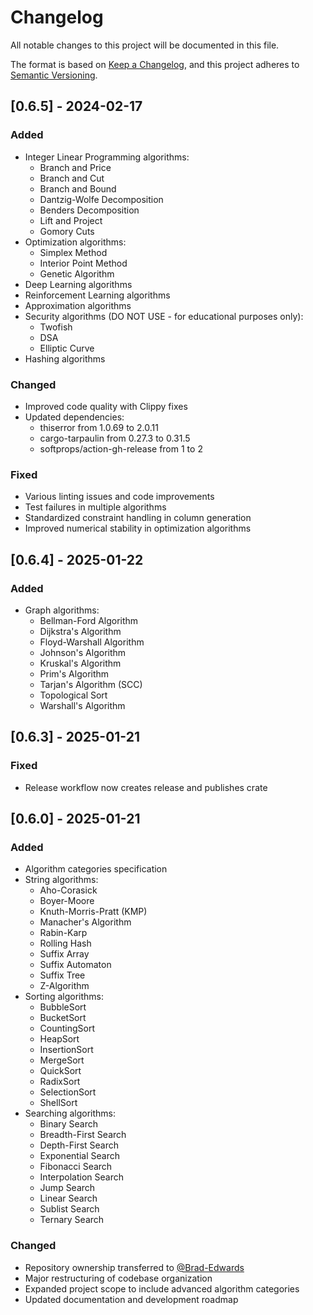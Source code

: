 # Changelog

All notable changes to this project will be documented in this file.

The format is based on [Keep a Changelog](https://keepachangelog.com/en/1.0.0/),
and this project adheres to [Semantic Versioning](https://semver.org/spec/v2.0.0.html).

## [0.6.5] - 2024-02-17

### Added

- Integer Linear Programming algorithms:
  - Branch and Price
  - Branch and Cut
  - Branch and Bound
  - Dantzig-Wolfe Decomposition
  - Benders Decomposition
  - Lift and Project
  - Gomory Cuts
- Optimization algorithms:
  - Simplex Method
  - Interior Point Method
  - Genetic Algorithm
- Deep Learning algorithms
- Reinforcement Learning algorithms
- Approximation algorithms
- Security algorithms (DO NOT USE - for educational purposes only):
  - Twofish
  - DSA
  - Elliptic Curve
- Hashing algorithms

### Changed

- Improved code quality with Clippy fixes
- Updated dependencies:
  - thiserror from 1.0.69 to 2.0.11
  - cargo-tarpaulin from 0.27.3 to 0.31.5
  - softprops/action-gh-release from 1 to 2

### Fixed

- Various linting issues and code improvements
- Test failures in multiple algorithms
- Standardized constraint handling in column generation
- Improved numerical stability in optimization algorithms

## [0.6.4] - 2025-01-22

### Added

- Graph algorithms:
  - Bellman-Ford Algorithm
  - Dijkstra's Algorithm
  - Floyd-Warshall Algorithm
  - Johnson's Algorithm
  - Kruskal's Algorithm
  - Prim's Algorithm
  - Tarjan's Algorithm (SCC)
  - Topological Sort
  - Warshall's Algorithm

## [0.6.3] - 2025-01-21

### Fixed

- Release workflow now creates release and publishes crate

## [0.6.0] - 2025-01-21

### Added

- Algorithm categories specification
- String algorithms:
  - Aho-Corasick
  - Boyer-Moore
  - Knuth-Morris-Pratt (KMP)
  - Manacher's Algorithm
  - Rabin-Karp
  - Rolling Hash
  - Suffix Array
  - Suffix Automaton
  - Suffix Tree
  - Z-Algorithm
- Sorting algorithms:
  - BubbleSort
  - BucketSort
  - CountingSort
  - HeapSort
  - InsertionSort
  - MergeSort
  - QuickSort
  - RadixSort
  - SelectionSort
  - ShellSort
- Searching algorithms:
  - Binary Search
  - Breadth-First Search
  - Depth-First Search
  - Exponential Search
  - Fibonacci Search
  - Interpolation Search
  - Jump Search
  - Linear Search
  - Sublist Search
  - Ternary Search

### Changed

- Repository ownership transferred to [@Brad-Edwards](https://github.com/Brad-Edwards)
- Major restructuring of codebase organization
- Expanded project scope to include advanced algorithm categories
- Updated documentation and development roadmap
